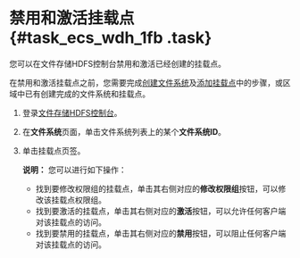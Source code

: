 # 禁用和激活挂载点 {#task_ecs_wdh_1fb .task}

您可以在文件存储HDFS控制台禁用和激活已经创建的挂载点。

在禁用和激活挂载点之前，您需要完成[创建文件系统](../../../../../cn.zh-CN/快速入门/创建文件系统.md#)及[添加挂载点](../../../../../cn.zh-CN/快速入门/添加挂载点.md#)中的步骤，或区域中已有创建完成的文件系统和挂载点。

1.  登录[文件存储HDFS控制台](https://dfs.console.aliyun.com)。 
2.  在**文件系统**页面，单击文件系统列表上的某个**文件系统ID**。 
3.  单击挂载点页签。 

    **说明：** 您可以进行如下操作：

    -   找到要修改权限组的挂载点，单击其右侧对应的**修改权限组**按钮，可以修改该挂载点权限组。
    -   找到要激活的挂载点，单击其右侧对应的**激活**按钮，可以允许任何客户端对该挂载点的访问。
    -   找到要禁用的挂载点，单击其右侧对应的**禁用**按钮，可以阻止任何客户端对该挂载点的访问。

